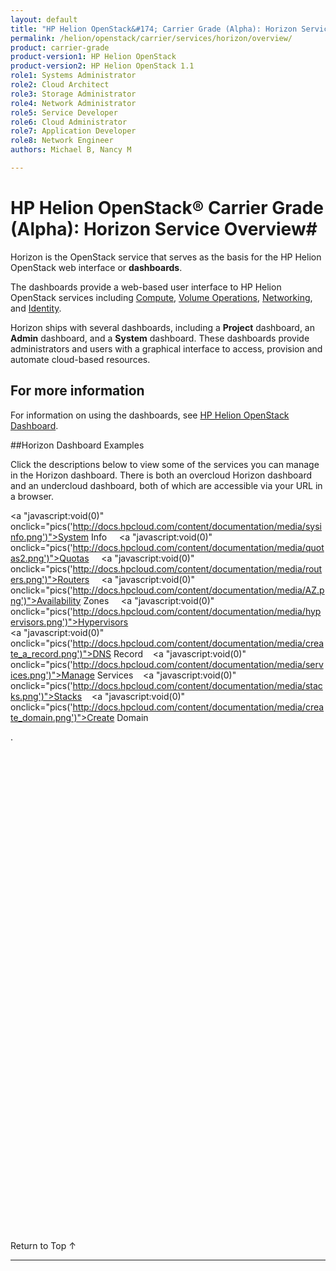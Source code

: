 ```yaml
---
layout: default
title: "HP Helion OpenStack&#174; Carrier Grade (Alpha): Horizon Service Overview"
permalink: /helion/openstack/carrier/services/horizon/overview/
product: carrier-grade
product-version1: HP Helion OpenStack
product-version2: HP Helion OpenStack 1.1
role1: Systems Administrator 
role2: Cloud Architect 
role3: Storage Administrator 
role4: Network Administrator 
role5: Service Developer 
role6: Cloud Administrator 
role7: Application Developer 
role8: Network Engineer 
authors: Michael B, Nancy M

---
```

<!--UNDER REVISION-->

<script>

function PageRefresh {
onLoad="window.refresh"
}

PageRefresh();

</script>
<script src="http://docs.hpcloud.com/content/documentation/commercial/GA1/horizonpics.js"></script>
<!--
<p style="font-size: small;"> <a href="/helion/openstack/carrier/services/volume/overview/">&#9664; PREV</a> | <a href="/helion/openstack/carrier/services/overview/">&#9650; UP</a> | <a href="/helion/openstack/carrier/services/dns/overview/"> NEXT &#9654</a> </p>
-->
# HP Helion OpenStack&#174; Carrier Grade (Alpha): Horizon Service Overview#

Horizon is the OpenStack service that serves as the basis for the HP Helion OpenStack web interface or **dashboards**.

The dashboards provide a web-based user interface to HP Helion OpenStack services including [Compute](/helion/openstack/carrier/services/compute/overview/), [Volume Operations](/helion/openstack/carrier/services/volume/overview/), [Networking](/helion/openstack/carrier/services/networking/overview/), and [Identity](/helion/openstack/carrier/services/identity/overview/). 

Horizon ships with several dashboards, including a **Project** dashboard, an **Admin** dashboard, and a **System** dashboard. These dashboards provide administrators and users with a graphical interface to access, provision and automate cloud-based resources.

## For more information ##

For information on using the dashboards, see [HP Helion OpenStack Dashboard](/helion/openstack/carrier/dashboard/how-works/).

##Horizon Dashboard Examples
<!-- note please do not edit the javascript below -->

Click the descriptions below to view some of the services you can manage in the Horizon dashboard. There is both an overcloud Horizon dashboard and an undercloud dashboard, both of which are accessible via your URL in a browser.
<a name="images"></a>

<a "javascript:void(0)" onclick="pics('http://docs.hpcloud.com/content/documentation/media/sysinfo.png')">System Info</a> &nbsp;&nbsp;&nbsp;
<a "javascript:void(0)" onclick="pics('http://docs.hpcloud.com/content/documentation/media/quotas2.png')">Quotas</a> &nbsp;&nbsp;&nbsp;
<a "javascript:void(0)" onclick="pics('http://docs.hpcloud.com/content/documentation/media/routers.png')">Routers</a> &nbsp;&nbsp;&nbsp; 
<a "javascript:void(0)" onclick="pics('http://docs.hpcloud.com/content/documentation/media/AZ.png')">Availability Zones</a> &nbsp;&nbsp;&nbsp; 
<a "javascript:void(0)" onclick="pics('http://docs.hpcloud.com/content/documentation/media/hypervisors.png')">Hypervisors</a> &nbsp;&nbsp;&nbsp; <br />
<a "javascript:void(0)" onclick="pics('http://docs.hpcloud.com/content/documentation/media/create_a_record.png')">DNS Record</a> &nbsp;&nbsp; 
<a "javascript:void(0)" onclick="pics('http://docs.hpcloud.com/content/documentation/media/services.png')">Manage Services</a> &nbsp;&nbsp; 
<a "javascript:void(0)" onclick="pics('http://docs.hpcloud.com/content/documentation/media/stacks.png')">Stacks</a> &nbsp;&nbsp;
<a "javascript:void(0)" onclick="pics('http://docs.hpcloud.com/content/documentation/media/create_domain.png')">Create Domain</a> &nbsp;&nbsp;&nbsp;



<div id="horizonpics" style="background-image:url(http://docs.hpcloud.com/content/documentation/media/HelionDashboardMenusnew1.png); height: 800px; width: 500px; background-repeat: no-repeat;" >.</div>















 <a href="#top" style="padding:14px 0px 14px 0px; text-decoration: none;"> Return to Top &#8593; </a>

----
